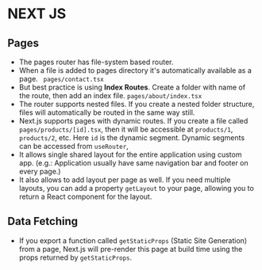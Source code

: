 # NEXT JS

## Pages

- The pages router has file-system based router.
- When a file is added to pages directory it's automatically available as a page. `
pages/contact.tsx`
- But best practice is using **Index Routes**. Create a folder with name of the route, then add an index file. `pages/about/index.tsx`
- The router supports nested files. If you create a nested folder structure, files will automatically be routed in the same way still.  
- Next.js supports pages with dynamic routes. If you create a file called `pages/products/[id].tsx`, then it will be accessible at `products/1`, `products/2`, etc. Here `id` is the dynamic segment. Dynamic segments can be accessed from `useRouter`,
- It allows single shared layout for the entire application using custom app. (e.g.: Application usually have same navigation bar and footer on every page.)
- It also allows to add layout per page as well. If you need multiple layouts, you can add a property `getLayout` to your page, allowing you to return a React component for the layout. 


## Data Fetching
- If you export a function called `getStaticProps` (Static Site Generation) from a  page, Next.js will pre-render this page at build time using the props returned by `getStaticProps`.